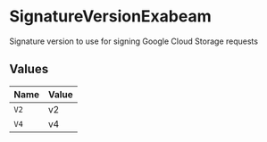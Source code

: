 # SignatureVersionExabeam

Signature version to use for signing Google Cloud Storage requests


## Values

| Name  | Value |
| ----- | ----- |
| `V2`  | v2    |
| `V4`  | v4    |